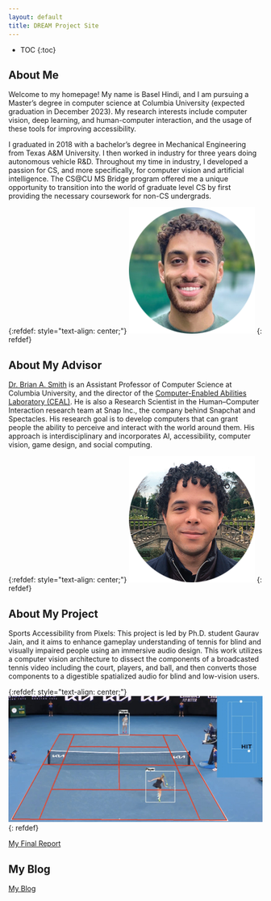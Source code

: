 ```yaml
---
layout: default
title: DREAM Project Site
---
```


* TOC
{:toc}

## About Me

Welcome to my homepage! My name is Basel Hindi, and I am pursuing a Master’s degree in computer science at Columbia University (expected graduation in December 2023). My research interests include computer vision, deep learning, and human-computer interaction, and the usage of these tools for improving accessibility.

I graduated in 2018 with a bachelor’s degree in Mechanical Engineering from Texas A&M University. I then worked in industry for three years doing autonomous vehicle R&D. Throughout my time in industry, I developed a passion for CS, and more specifically, for computer vision and artificial intelligence. The CS@CU MS Bridge program offered me a unique opportunity to transition into the world of graduate level CS by first providing the necessary coursework for non-CS undergrads. 

{:refdef: style="text-align: center;"}
![Headshot of Basel Hindi from the shoulders up smiling in a green sweater.](images/Basel_Circle_Final.png)
{: refdef}

## About My Advisor

[Dr. Brian A. Smith](http://www.cs.columbia.edu/~brian/) is an Assistant Professor of Computer Science at Columbia University, and the director of the [Computer-Enabled Abilities Laboratory (CEAL)](https://ceal.cs.columbia.edu). He is also a Research Scientist in the Human–Computer Interaction research team at Snap Inc., the company behind Snapchat and Spectacles. His research goal is to develop computers that can grant people the ability to perceive and interact with the world around them. His approach is interdisciplinary and incorporates AI, accessibility, computer vision, game design, and social computing.

{:refdef: style="text-align: center;"}
![Headshot of Brian Smith from the shoulders up smiling in a navy blazer.](images/Brian_Smith_Circle_Final.png)
{: refdef}

## About My Project

Sports Accessibility from Pixels: This project is led by Ph.D. student Gaurav Jain, and it aims to enhance gameplay understanding of tennis for blind and visually impaired people using an immersive audio design. This work utilizes a computer vision architecture to dissect the components of a broadcasted tennis video including the court, players, and ball, and then converts those components to a digestible spatialized audio for blind and low-vision users.

{:refdef: style="text-align: center;"}
![Photo of a tennis broadcast with court lines and player bounding boxes overlayed ontop of the image. There is also a 2D representation of the game showing the player positions on the court, and that the current frame is of a player hitting the ball.](images/Tennis_Screenshot.jpg)
{: refdef}

[My Final Report](files/finalreport.pdf)

## My Blog

[My Blog](blog.html)

